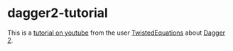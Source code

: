 # dagger2-tutorial

  This is a [tutorial on youtube](https://www.youtube.com/watch?v=Qwk7ESmaCq0&list=PLuR1PJnGR-Ih-HXnGSpnqjdhdvqcwhfFU)
  from the user [TwistedEquations](https://www.youtube.com/channel/UC5fT02o8H1NnGfX7j1CmP6Q) about [Dagger 2](https://google.github.io/dagger/).

